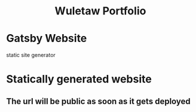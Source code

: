 <h1 align="center">
  Wuletaw Portfolio
</h1>

# Gatsby Website
static site generator

# Statically generated website
## The url will be public as soon as it gets deployed